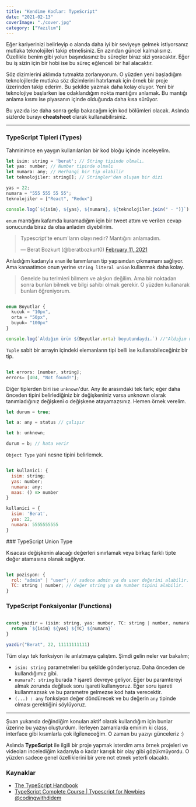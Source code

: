 ```yaml
---
title: "Kendime Kodlar: TypeScript"
date: "2021-02-13"
coverImage: "./cover.jpg"
category: ["Yazılım"]
---
```


Eğer kariyerinizi belirleyip o alanda daha iyi bir seviyeye gelmek istiyorsanız mutlaka teknolojileri takip etmelisiniz. En azından güncel kalmalısınız. Özellikle benim gibi yolun başındasınız bu süreçler biraz sizi yoracaktır. Eğer bu iş sizin için bir hobi ise bu süreç eğlenceli bir hal alacaktır.

Söz dizimlerini aklımda tutmakta zorlanıyorum. O yüzden yeni başladığım teknolojilerde mutlaka söz dizimlerini hatırlamak için örnek bir proje üzerinden takip ederim. Bu şekilde yazmak daha kolay oluyor. Yeni bir teknolojiye başlarken ise odaklandığım nokta mantığını anlamak. Bu mantığı anlama kısmı ise piyasanın içinde olduğunda daha kısa sürüyor. 

Bu yazıda ise daha sonra gelip bakacağım için kod bölümleri olacak. Aslında sizlerde burayı **cheatsheet** olarak kullanabilirsiniz. 

<hr >

### TypeScript Tipleri (Types)

Tahminimce en yaygın kullanılanları bir kod bloğu içinde inceleyelim. 

``` javascript
let isim: string = 'berat'; // String tipinde olmalı.
let yas: number; // Number tipinde olmalı
let numara: any; // Herhangi bir tip olabilir
let teknolojiler: string[]; // Stringler'den oluşan bir dizi

yas = 22;
numara = "555 555 55 55";
teknolojiler = ["React", "Redux"]

console.log(`${isim}, ${yas}, ${numara}, ${teknolojiler.join(" - ")}`) // "berat, 22, 555 555 55 55, React - Redux" 

```


`enum` mantığını kafamda kuramadığım için bir tweet attım ve verilen cevap sonucunda biraz da olsa anladım diyebilirim. 

<blockquote class="twitter-tweet"><p lang="tr" dir="ltr">Typescript&#39;te enum&#39;ların olayı nedir? Mantığını anlamadım.</p>&mdash; Berat Bozkurt (@beratbozkurt0) <a href="https://twitter.com/beratbozkurt0/status/1359962186974720011?ref_src=twsrc%5Etfw">February 11, 2021</a></blockquote>

Anladığım kadarıyla `enum` ile tanımlanan tip yapısından çıkmamanı sağlıyor. Ama kanaatimce onun yerine `string literal union` kullanmak daha kolay. 

> Genelde bu terimleri bilmem ve alışkın değilim. Ama bir noktadan sonra bunları bilmek ve bilgi sahibi olmak gerekir. O yüzden kullanarak bunları öğreniyorum.

``` javascript

enum Boyutlar {
  kucuk = "10px",
  orta = "50px",
  buyuk= "100px"
}

console.log(`Aldığım ürün ${Boyutlar.orta} boyutundaydı.`) //"Aldığım ürün 50px boyutundaydı." 

```

`Tuple` sabit bir arrayin içindeki elemanların tipi belli ise kullanabileceğiniz bir tip.
```javascript

let errors: [number, string];
errors= [404, "Not found!"]; 

```

Diğer tiplerden biri ise `unknown`'dur. Any ile arasındaki tek fark; eğer daha önceden tipini belirlediğiniz bir değişkeniniz varsa unknown olarak tanımladığınız değişkeni o değişkene atayamazsınız. Hemen örnek verelim.

```javascript
let durum = true;

let a: any = status // çalışır

let b: unknown;

durum = b; // hata verir

```

`Object Type` yani nesne tipini belirlemek.

```javascript

let kullanici: {
  isim: string;
  yas: number;
  numara: any;
  maas: () => number
}

kullanici = {
  isim: 'Berat',
  yas: 22,
  numara: 5555555555
}

```


### TypeScript Union Type

Kısacası değişkenin alacağı değerleri sınırlamak veya birkaç farklı tipte değer atamasına olanak sağlıyor.

```javascript

let pozisyon: {
  rol: "admin" | "user"; // sadece admin ya da user değerini alabilir.
  TC: string | number; // değer string ya da number tipini alabilir.
}

```

### TypeScript Fonksiyonlar (Functions)

```javascript

const yazdir = (isim: string, yas: number, TC: string | number, numara?: string) : any => {
  return `${isim} ${yas} ${TC} ${numara}`
} 

yazdir("Berat", 22, 11111111111)

```

Tüm olayı tek fonksiyon ile anlatmaya çalıştım. Şimdi gelin neler var bakalım; 
- `isim: string` parametreleri bu şekilde gönderiyoruz. Daha önceden de kullandığımız gibi.
- `numara?: string` burada `?` işareti devreye geliyor. Eğer bu paramtereyi almak zorunda değilsek soru işareti kullanıyoruz. Eğer soru işareti kullanmazsak ve bu parametre gelmezse kod hata verecektir.
- `(...) : any` fonksiyon değer döndürecek ve bu değerin `any` tipinde olması gerektiğini söylüyoruz. 


<hr>

Şuan yukarıda değindiğim konuları aktif olarak kullandığım için bunlar üzerine bu yazıyı oluşturdum. İlerleyen zamanlarda eminim ki class, interface gibi kısımlarla çok ilgileneceğim. O zaman bu yazıyı günceleriz :) 

Aslında **TypeScript** ile ilgili bir proje yapmak isterdim ama örnek projeleri ve videoları incelediğim kadarıyla o kadar karışık bir olay gibi gözükmüyordu. O yüzden sadece genel özelliklerini bir yere not etmek yeterli olacaktı. 


### Kaynaklar
- [The TypeScript Handbook
](https://www.typescriptlang.org/docs/handbook/intro.html)
- [TypeScript Complete Course | Typescript for Newbies
@codingwithdidem](https://youtu.be/1d92ipW7Mx8?list=WL)